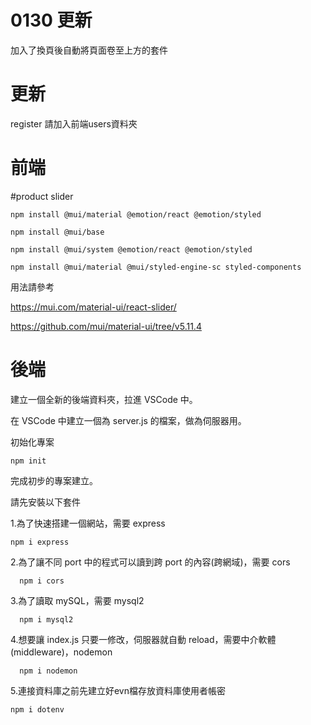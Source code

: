 <h1>0130 更新</h1>

加入了換頁後自動將頁面卷至上方的套件

<h1>更新</h1>

register 請加入前端users資料夾

<h1>前端</h1>

#product slider

    npm install @mui/material @emotion/react @emotion/styled

    npm install @mui/base

    npm install @mui/system @emotion/react @emotion/styled

    npm install @mui/material @mui/styled-engine-sc styled-components

用法請參考

https://mui.com/material-ui/react-slider/

https://github.com/mui/material-ui/tree/v5.11.4

<h1>後端</h1>

建立一個全新的後端資料夾，拉進 VSCode 中。

在 VSCode 中建立一個為 server.js 的檔案，做為伺服器用。

初始化專案
  
    npm init
  
完成初步的專案建立。

請先安裝以下套件

1.為了快速搭建一個網站，需要 express

    npm i express
  
2.為了讓不同 port 中的程式可以讀到跨 port 的內容(跨網域)，需要 cors

      npm i cors
  
  
3.為了讀取 mySQL，需要 mysql2

      npm i mysql2
  
  
4.想要讓 index.js 只要一修改，伺服器就自動 reload，需要中介軟體(middleware)，nodemon

      npm i nodemon
  
5.連接資料庫之前先建立好evn檔存放資料庫使用者帳密

    npm i dotenv
  
